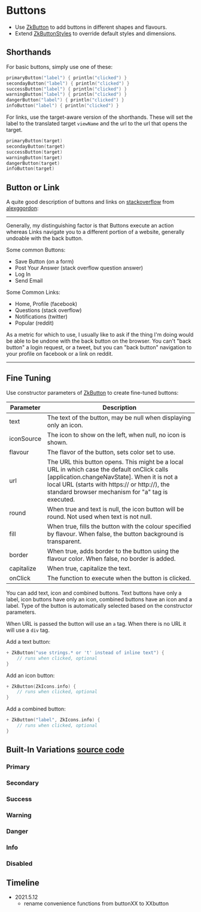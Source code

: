 # Buttons

* Use [ZkButton](/src/jsMain/kotlin/zakadabar/stack/frontend/builtin/button/ZkButton.kt) to add buttons in different
  shapes and flavours.
* Extend [ZkButtonStyles](/src/jsMain/kotlin/zakadabar/stack/frontend/builtin/button/zkButtonStyles.kt) to override
  default styles and dimensions.

## Shorthands

For basic buttons, simply use one of these:

```kotlin
primaryButton("label") { println("clicked") }
secondayButton("label") { println("clicked") }
successButton("label") { println("clicked") }
warningButton("label") { println("clicked") }
dangerButton("label") { println("clicked") }
infoButton("label") { println("clicked") }
```

For links, use the target-aware version of the shorthands. These will set the label
to the translated target `viewName` and the url to the url that opens the target.

```kotlin
primaryButton(target)
secondayButton(target)
successButton(target)
warningButton(target)
dangerButton(target)
infoButton(target)
```

## Button or Link

A quite good description of buttons and links on [stackoverflow](https://stackoverflow.com/a/48433150/3796844)
from [alexggordon](https://stackoverflow.com/users/2506667/alexggordon):

---

Generally, my distinguishing factor is that Buttons execute an action whereas Links navigate you to a different portion
of a website, generally undoable with the back button.

Some common Buttons:

* Save Button (on a form)
* Post Your Answer (stack overflow question answer)
* Log In
* Send Email

Some Common Links:

* Home, Profile (facebook)
* Questions (stack overflow)
* Notifications (twitter)
* Popular (reddit)

As a metric for which to use, I usually like to ask if the thing I'm doing would be able to be undone with the back
button on the browser. You can't "back button" a login request, or a tweet, but you can "back button" navigation to your
profile on facebook or a link on reddit.

---

## Fine Tuning

Use constructor parameters of [ZkButton](/src/jsMain/kotlin/zakadabar/stack/frontend/builtin/button/ZkButton.kt) to
create fine-tuned buttons:

| Parameter | Description |
| ---- | ---- |
| text | The text of the button, may be null when displaying only an icon. |
| iconSource | The icon to show on the left, when null, no icon is shown. |
| flavour | The flavor of the button, sets color set to use. |
| url | The URL this button opens. This might be a local URL in which case the default onClick calls [application.changeNavState]. When it is not a local URL (starts with https:// or http://), the standard browser mechanism for "a" tag is executed. |
| round | When true and text is null, the icon button will be round. Not used when text is not null. |
| fill | When true, fills the button with the colour specified by flavour. When false, the button background is transparent. |
| border | When true, adds border to the button using the flavour color. When false, no border is added. |
| capitalize | When true, capitalize the text. |
| onClick | The function to execute when the button is clicked. |

You can add text, icon and combined buttons. Text buttons have only a label, icon buttons have only an icon, combined
buttons have an icon and a label. Type of the button is automatically selected based on the constructor parameters.

When URL is passed the button will use an `a` tag. When there is no URL it will use a `div` tag.

Add a text button:

```kotlin
+ ZkButton("use strings.* or 't' instead of inline text") {
    // runs when clicked, optional
}
```

Add an icon button:

```kotlin
+ ZkButton(ZkIcons.info) {
    // runs when clicked, optional
}
```

Add a combined button:

```kotlin
+ ZkButton("label", ZkIcons.info) {
    // runs when clicked, optional
}
```

## Built-In Variations [source code](../../../../../lib/examples/src/jsMain/kotlin/zakadabar/lib/examples/frontend/button/ButtonExamples.kt)

### Primary

<div data-zk-enrich="ButtonExamples" data-zk-flavour="primary"></div>

### Secondary

<div data-zk-enrich="ButtonExamples" data-zk-flavour="secondary"></div>

### Success

<div data-zk-enrich="ButtonExamples" data-zk-flavour="success"></div>

### Warning

<div data-zk-enrich="ButtonExamples" data-zk-flavour="warning"></div>

### Danger

<div data-zk-enrich="ButtonExamples" data-zk-flavour="danger"></div>

### Info

<div data-zk-enrich="ButtonExamples" data-zk-flavour="info"></div>

### Disabled

<div data-zk-enrich="ButtonExamples" data-zk-flavour="disabled"></div>

## Timeline

* 2021.5.12
    * rename convenience functions from buttonXX to XXbutton